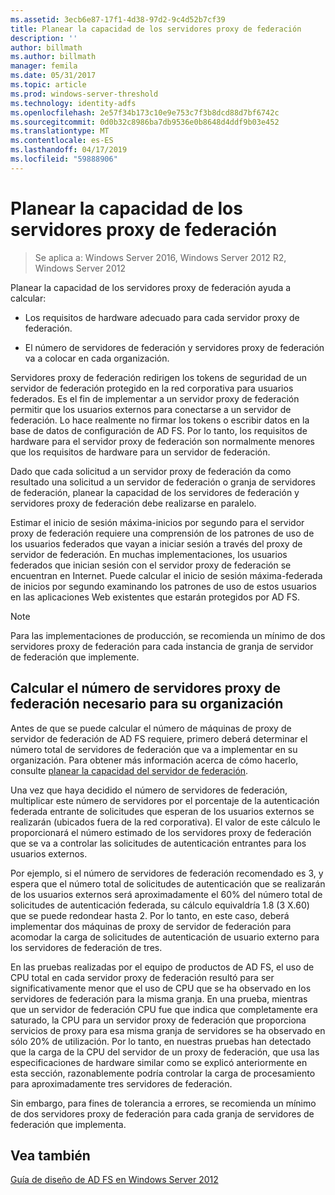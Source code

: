 ```yaml
---
ms.assetid: 3ecb6e87-17f1-4d38-97d2-9c4d52b7cf39
title: Planear la capacidad de los servidores proxy de federación
description: ''
author: billmath
ms.author: billmath
manager: femila
ms.date: 05/31/2017
ms.topic: article
ms.prod: windows-server-threshold
ms.technology: identity-adfs
ms.openlocfilehash: 2e57f34b173c10e9e753c7f3b8dcd88d7bf6742c
ms.sourcegitcommit: 0d0b32c8986ba7db9536e0b8648d4ddf9b03e452
ms.translationtype: MT
ms.contentlocale: es-ES
ms.lasthandoff: 04/17/2019
ms.locfileid: "59888906"
---
```

# <a name="planning-for-federation-server-proxy-capacity"></a>Planear la capacidad de los servidores proxy de federación

>Se aplica a: Windows Server 2016, Windows Server 2012 R2, Windows Server 2012

Planear la capacidad de los servidores proxy de federación ayuda a calcular:  
  
-   Los requisitos de hardware adecuado para cada servidor proxy de federación.  
  
-   El número de servidores de federación y servidores proxy de federación va a colocar en cada organización.  
  
Servidores proxy de federación redirigen los tokens de seguridad de un servidor de federación protegido en la red corporativa para usuarios federados. Es el fin de implementar a un servidor proxy de federación permitir que los usuarios externos para conectarse a un servidor de federación. Lo hace realmente no firmar los tokens o escribir datos en la base de datos de configuración de AD FS. Por lo tanto, los requisitos de hardware para el servidor proxy de federación son normalmente menores que los requisitos de hardware para un servidor de federación.  
  
Dado que cada solicitud a un servidor proxy de federación da como resultado una solicitud a un servidor de federación o granja de servidores de federación, planear la capacidad de los servidores de federación y servidores proxy de federación debe realizarse en paralelo.  
  
Estimar el inicio de sesión máxima\-inicios por segundo para el servidor proxy de federación requiere una comprensión de los patrones de uso de los usuarios federados que vayan a iniciar sesión a través del proxy de servidor de federación. En muchas implementaciones, los usuarios federados que inician sesión con el servidor proxy de federación se encuentran en Internet. Puede calcular el inicio de sesión máxima\-federada de inicios por segundo examinando los patrones de uso de estos usuarios en las aplicaciones Web existentes que estarán protegidos por AD FS.  
  
> [!NOTE]  
> Para las implementaciones de producción, se recomienda un mínimo de dos servidores proxy de federación para cada instancia de granja de servidor de federación que implemente.  
  
## <a name="estimate-the-number-of-federation-server-proxies-required-for-your-organization"></a>Calcular el número de servidores proxy de federación necesario para su organización  
Antes de que se puede calcular el número de máquinas de proxy de servidor de federación de AD FS requiere, primero deberá determinar el número total de servidores de federación que va a implementar en su organización. Para obtener más información acerca de cómo hacerlo, consulte [planear la capacidad del servidor de federación](Planning-for-Federation-Server-Capacity.md).  
  
Una vez que haya decidido el número de servidores de federación, multiplicar este número de servidores por el porcentaje de la autenticación federada entrante de solicitudes que esperan de los usuarios externos se realizarán \(ubicados fuera de la red corporativa\). El valor de este cálculo le proporcionará el número estimado de los servidores proxy de federación que se va a controlar las solicitudes de autenticación entrantes para los usuarios externos.  
  
Por ejemplo, si el número de servidores de federación recomendado es 3, y espera que el número total de solicitudes de autenticación que se realizarán de los usuarios externos será aproximadamente el 60% del número total de solicitudes de autenticación federada, su cálculo equivaldría 1.8 \(3 X.60\) que se puede redondear hasta 2.  Por lo tanto, en este caso, deberá implementar dos máquinas de proxy de servidor de federación para acomodar la carga de solicitudes de autenticación de usuario externo para los servidores de federación de tres.  
  
En las pruebas realizadas por el equipo de productos de AD FS, el uso de CPU total en cada servidor proxy de federación resultó para ser significativamente menor que el uso de CPU que se ha observado en los servidores de federación para la misma granja.  En una prueba, mientras que un servidor de federación CPU fue que indica que completamente era saturado, la CPU para un servidor proxy de federación que proporciona servicios de proxy para esa misma granja de servidores se ha observado en sólo 20% de utilización. Por lo tanto, en nuestras pruebas han detectado que la carga de la CPU del servidor de un proxy de federación, que usa las especificaciones de hardware similar como se explicó anteriormente en esta sección, razonablemente podría controlar la carga de procesamiento para aproximadamente tres servidores de federación.  
  
Sin embargo, para fines de tolerancia a errores, se recomienda un mínimo de dos servidores proxy de federación para cada granja de servidores de federación que implementa.  
  
## <a name="see-also"></a>Vea también
[Guía de diseño de AD FS en Windows Server 2012](AD-FS-Design-Guide-in-Windows-Server-2012.md)
